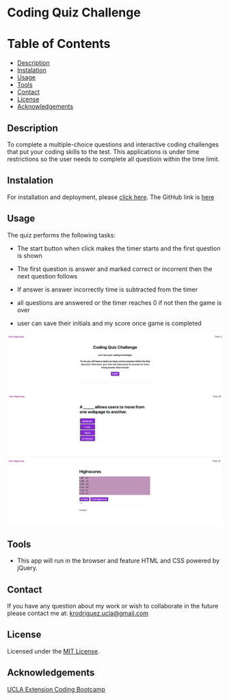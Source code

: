 # Coding Quiz Challenge

# Table of Contents

* [Description](#description)
* [Instalation](#instalation)
* [Usage](#usage)
* [Tools](#tools)
* [Contact](#contact)
* [License](#license)
* [Acknowledgements](#acknowledgements)

## Description 
To complete a multiple-choice questions and interactive coding challenges that put your coding skills to the test. This applications is under time restrictions so the user needs to complete all questioin within the time limit.

## Instalation
For installation and deployment, please [click here](https://kimberly-rodriguez.github.io/web-api-code-quiz/). The GitHub link is [here](https://github.com/Kimberly-Rodriguez/web-api-code-quiz)

## Usage

The quiz performs the following tasks: 

 - The start button when click makes the timer starts and the first question is shown

 - The first question is answer and marked correct or incorrent then the next question follows

 - If answer is answer incorrectly time is subtracted from the timer

 - all questions are answered or the timer reaches 0 if not then the game is over

 - user can save their initials and my score once game is completed

 !["screen shot 1 of website after adjustments"](./images/screenShoot-01.png)
 !["screen shot 1 of website after adjustments"](./images/screenShoot-02.png)
 !["screen shot 1 of website after adjustments"](./images/screenShoot-03.png)

## Tools

* This app will run in the browser and feature HTML and CSS powered by jQuery.

## Contact

If you have any question about my work or wish to collaborate in the future please contact me at: <krodriguez.ucla@gmail.com>

## License 

Licensed under the [MIT License](LICENSE).

## Acknowledgements
[UCLA Extension Coding Bootcamp](https://bootcamp.uclaextension.edu/coding/)



